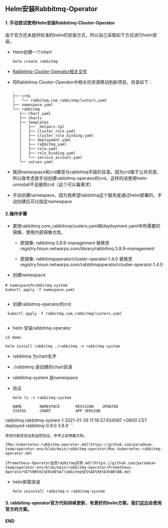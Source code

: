 ## Helm安装Rabbitmq-Operator

#### 1. 手动尝试使用Helm安装Rabbitmq-Cluster-Operator

由于官方还未提供标准的helm的安装方式，所以自己采取如下方式进行helm安装。

- Helm创建一个chart

  ```
  helm create rabbitmq
  ```
- [Rabbitmq-Cluster-Operator相关文件](https://github.com/rabbitmq/cluster-operator/tree/main/config)
- 将Rabbitmq-Cluster-Operator中相关的资源移动到新项目，目录如下：

     ```
     .
	├── crds
	│   └── rabbitmq.com_rabbitmqclusters.yaml
	├── namespace.yaml
	└── rabbitmq
	    ├── Chart.yaml
	    ├── charts
	    ├── templates
	    │   ├── _helpers.tpl
	    │   ├── cluster_role.yaml
	    │   ├── cluster_role_binding.yaml
	    │   ├── deployment.yaml
	    │   ├── rabbitmq.yaml
	    │   ├── role.yaml
	    │   ├── role_binding.yaml
	    │   └── service_account.yaml
	    └── values.yaml
    
     ```
 - 我将namespace和crd挪至与rabbitmq平级的目录。因为crd属于公共资源，所以我考虑是手动创建rabbitmq-operator的crd，这样的话使用helm uninstall不会删除crd（这个可以看需求）
 - 手动创建namespace，因为我希望rabbitmq这个服务是通过helm部署的，手动创建后可以指定namespace
 
#### 2.操作步骤


- 更改rabbitmq.com_rabbitmqclusters.yaml和deployment.yaml中所需要的镜像，使用内部镜像仓库。
	
  - 原镜像: rabbitmq:3.8.9-management 替换至  registry.hisun.netwarps.com/library/rabbitmq:3.8.9-management

  - 原镜像: rabbitmqoperator/cluster-operator:1.4.0 替换至  registry.hisun.netwarps.com/rabbitmqoperator/cluster-operator:1.4.0
  
- 创建namespace

 ```
 # namespace为rabbitmq-system
 kubectl apply -f namespace.yaml
 	
 ```

- 创建rabbitmq-operator的crd
	
 ```
  kubectl apply -f rabbitmq.com_rabbitmqclusters.yaml
  
 ```
 
- helm 安装rabbitmq-operator

 ```
 cd demo
 
 helm install rabbitmq ./rabbitmq -n rabbitmq-system

 ```
 
 - rabbitmq 为chart名字
 
 - ./rabbitmq 是创建的chart目录
 
 - rabbitmq-system 是namespace

- 验证

	```
	helm ls -n rabbitmq-system
	
	NAME    	NAMESPACE      	REVISION	UPDATED                             	STATUS  	CHART         	APP VERSION
rabbitmq	rabbitmq-system	1       	2021-01-26 11:16:57.504597 +0800 CST	deployed	rabbitmq-0.9.0	3.8.9
	```
	
	其他功能性验证和监控验证，参考之前两篇文档。
	
	[Mac-kubernetes-rabbitmq-operator.md](https://github.com/paradeum-team/operator-env/blob/main/rabbitmq-operator/Mac-kubernetes-rabbitmq-operator.md)
	
	[Prometheus-Operator监控rabbitmq实例.md](https://github.com/paradeum-team/operator-env/blob/main/rabbitmq-operator/Prometheus-Operator%E7%9B%91%E6%8E%A7rabbitmq%E5%AE%9E%E4%BE%8B.md)
 
- helm卸载安装

	```
	helm uninstall rabbitmq-n rabbitmq-system
	
	```
	
#### 3. rabbitmq-operator官方代码持续更新，有更好的helm方案，我们这边会使用官方的方案。
#### END